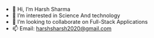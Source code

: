 - 👋 Hi, I’m Harsh Sharma
- 👀 I’m interested in Science And technology 
- 💞️ I’m looking to collaborate on Full-Stack Applications
- 📫 Email: harshsharsh2020@gmail.com

<!---
HarshSharma105/HarshSharma105 is a ✨ special ✨ repository because its `README.md` (this file) appears on your GitHub profile.
You can click the Preview link to take a look at your changes.
--->
